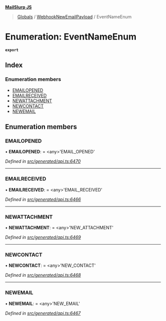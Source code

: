 **[MailSlurp JS](../README.md)**

> [Globals](../README.md) / [WebhookNewEmailPayload](../modules/webhooknewemailpayload.md) / EventNameEnum

# Enumeration: EventNameEnum

**`export`** 

## Index

### Enumeration members

* [EMAILOPENED](webhooknewemailpayload.eventnameenum.md#emailopened)
* [EMAILRECEIVED](webhooknewemailpayload.eventnameenum.md#emailreceived)
* [NEWATTACHMENT](webhooknewemailpayload.eventnameenum.md#newattachment)
* [NEWCONTACT](webhooknewemailpayload.eventnameenum.md#newcontact)
* [NEWEMAIL](webhooknewemailpayload.eventnameenum.md#newemail)

## Enumeration members

### EMAILOPENED

•  **EMAILOPENED**:  = \<any>'EMAIL\_OPENED'

*Defined in [src/generated/api.ts:6470](https://github.com/mailslurp/mailslurp-client/blob/c5e5f20/src/generated/api.ts#L6470)*

___

### EMAILRECEIVED

•  **EMAILRECEIVED**:  = \<any>'EMAIL\_RECEIVED'

*Defined in [src/generated/api.ts:6466](https://github.com/mailslurp/mailslurp-client/blob/c5e5f20/src/generated/api.ts#L6466)*

___

### NEWATTACHMENT

•  **NEWATTACHMENT**:  = \<any>'NEW\_ATTACHMENT'

*Defined in [src/generated/api.ts:6469](https://github.com/mailslurp/mailslurp-client/blob/c5e5f20/src/generated/api.ts#L6469)*

___

### NEWCONTACT

•  **NEWCONTACT**:  = \<any>'NEW\_CONTACT'

*Defined in [src/generated/api.ts:6468](https://github.com/mailslurp/mailslurp-client/blob/c5e5f20/src/generated/api.ts#L6468)*

___

### NEWEMAIL

•  **NEWEMAIL**:  = \<any>'NEW\_EMAIL'

*Defined in [src/generated/api.ts:6467](https://github.com/mailslurp/mailslurp-client/blob/c5e5f20/src/generated/api.ts#L6467)*
